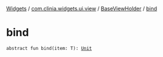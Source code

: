 [Widgets](../../index.md) / [com.clinia.widgets.ui.view](../index.md) / [BaseViewHolder](index.md) / [bind](./bind.md)

# bind

`abstract fun bind(item: T): `[`Unit`](https://kotlinlang.org/api/latest/jvm/stdlib/kotlin/-unit/index.html)